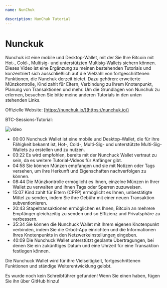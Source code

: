 ```yaml
---
name: NunChuk

description: NunChuk Tutorial
---
```


# Nunckuk

Nunchuk ist eine mobile und Desktop-Wallet, mit der Sie Ihre Bitcoin mit Hot-, Cold-, Multisig- und unterstützten Multisig-Wallets sichern können. Dieses Video ist eine Ergänzung zu meinen bestehenden Tutorials und konzentriert sich ausschließlich auf die Vielzahl von fortgeschrittenen Funktionen, die Nunchuk derzeit bietet. Dazu gehören: erweiterte Münzkontrolle, Kind zahlt für Eltern, Verbindung zu Ihrem Knotenpunkt, Planung von Transaktionen und mehr. Um die Grundlagen von Nunchuk zu erlernen, besuchen Sie bitte meine anderen Tutorials in den unten stehenden Links.

Offizielle Website: [https://nunchuk.io/](https://nunchuk.io/)

BTC-Sessions-Tutorial:

![video](https://youtu.be/ugzdX0Q0Cgs?si=X-ZsK9Y_0-IHBCj4)

- 00:00 Nunchuck Wallet ist eine mobile und Desktop-Wallet, die für ihre Fähigkeit bekannt ist, Hot-, Cold-, Multi-Sig- und unterstützte Multi-Sig-Wallets zu erstellen und zu nutzen.
- 03:22 Es wird empfohlen, bereits mit der Nunchuck Wallet vertraut zu sein, da es weitere Tutorial-Videos für Anfänger gibt.
- 04:58 Sie können Münzen empfangen und sie mit Notizen oder Tags versehen, um ihre Herkunft und Eigenschaften nachverfolgen zu können.
- 08:44 Die Münzkontrolle ermöglicht es Ihnen, einzelne Münzen in Ihrer Wallet zu verwalten und ihnen Tags oder Sperren zuzuweisen.
- 15:07 Kind zahlt für Eltern (CPFP) ermöglicht es Ihnen, unbestätigte Mittel zu senden, indem Sie ihre Gebühr mit einer neuen Transaktion subventionieren.
- 20:43 Stapeltransaktionen ermöglichen es Ihnen, Bitcoin an mehrere Empfänger gleichzeitig zu senden und so Effizienz und Privatsphäre zu verbessern.
- 35:34 Sie können die Nunchuck Wallet mit Ihrem eigenen Knotenpunkt verbinden, indem Sie die Orbot-App einrichten und die Informationen Ihres Knotenpunkts in den Netzwerkeinstellungen eingeben.
- 40:09 Die Nunchuck Wallet unterstützt geplante Übertragungen, bei denen Sie ein zukünftiges Datum und eine Uhrzeit für eine Transaktion festlegen können.

Die Nunchuck Wallet wird für ihre Vielseitigkeit, fortgeschrittenen Funktionen und ständige Weiterentwicklung gelobt.

Es wurde noch kein Schreibführer gefunden! Wenn Sie einen haben, fügen Sie ihn über GitHub hinzu!
